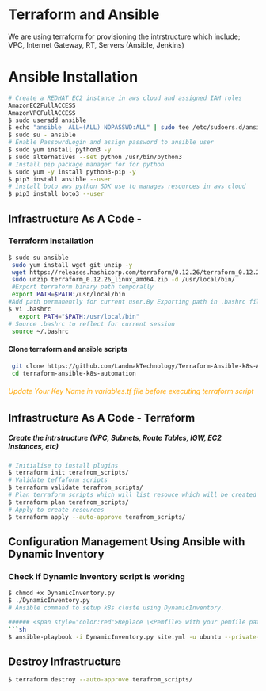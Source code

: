 # Terraform and Ansible
We are using terraform for provisioning the intrstructure which include; VPC, Internet Gateway, RT, Servers (Ansible, Jenkins)

# Ansible Installation
``` sh
# Create a REDHAT EC2 instance in aws cloud and assigned IAM roles
AmazonEC2FullACCESS
AmazonVPCFullACCESS
$ sudo useradd ansible
$ echo "ansible  ALL=(ALL) NOPASSWD:ALL" | sudo tee /etc/sudoers.d/ansible
$ sudo su - ansible
# Enable PassowrdLogin and assign password to ansible user
$ sudo yum install python3 -y
$ sudo alternatives --set python /usr/bin/python3
# Install pip package manager for for python 
$ sudo yum -y install python3-pip -y
$ pip3 install ansible --user
# install boto aws python SDK use to manages resources in aws cloud
$ pip3 install boto3 --user
```
## Infrastructure As A Code - 
### Terraform Installation

``` sh
$ sudo su ansible
 sudo yum install wget git unzip -y
 wget https://releases.hashicorp.com/terraform/0.12.26/terraform_0.12.26_linux_amd64.zip
 sudo unzip terraform_0.12.26_linux_amd64.zip -d /usr/local/bin/
 #Export terraform binary path temporally
 export PATH=$PATH:/usr/local/bin
#Add path permanently for current user.By Exporting path in .bashrc file at end of file.
$ vi .bashrc
   export PATH="$PATH:/usr/local/bin"
# Source .bashrc to reflect for current session
 source ~/.bashrc   
```
#### Clone terraform and ansible scripts
``` sh
 git clone https://github.com/LandmakTechnology/Terraform-Ansible-k8s-Automation.git
 cd terraform-ansible-k8s-automation
```
###### <span style="color:orange"> Update Your Key Name in variables.tf file before executing terraform script </span>

## Infrastructure As A Code - Terraform
##### Create the intrstructure (VPC, Subnets, Route Tables, IGW, EC2 Instances, etc)
``` sh
# Initialise to install plugins
$ terraform init terafrom_scripts/
# Validate teffaform scripts
$ terraform validate terafrom_scripts/
# Plan terraform scripts which will list resouce which will be created
$ terraform plan terafrom_scripts/
# Apply to create resources
$ terraform apply --auto-approve terafrom_scripts/
```
## Configuration Management Using Ansible with Dynamic Inventory
### Check if Dynamic Inventory script is working
``` sh
$ chmod +x DynamicInventory.py
$ ./DynamicInventory.py
# Ansible command to setup k8s cluste using DynamicInventory.

###### <span style="color:red">Replace \<Pemfile> with your pemfile path in server </span>
```sh
$ ansible-playbook -i DynamicInventory.py site.yml -u ubuntu --private-key=<PemFilePath>  --ssh-common-args "-o StrictHostKeyChecking=no"
```
##  Destroy Infrastructure  
```sh
$ terraform destroy --auto-approve terafrom_scripts/
```
